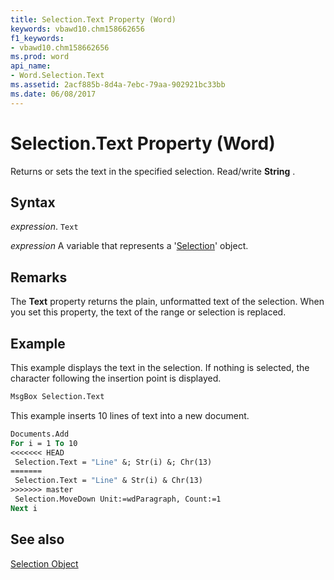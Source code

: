 ```yaml
---
title: Selection.Text Property (Word)
keywords: vbawd10.chm158662656
f1_keywords:
- vbawd10.chm158662656
ms.prod: word
api_name:
- Word.Selection.Text
ms.assetid: 2acf885b-8d4a-7ebc-79aa-902921bc33bb
ms.date: 06/08/2017
---
```



# Selection.Text Property (Word)

Returns or sets the text in the specified selection. Read/write  **String** .


## Syntax

 _expression_. `Text`

 _expression_ A variable that represents a '[Selection](Word.Selection.md)' object.


## Remarks

The  **Text** property returns the plain, unformatted text of the selection. When you set this property, the text of the range or selection is replaced.


## Example

This example displays the text in the selection. If nothing is selected, the character following the insertion point is displayed.


```vb
MsgBox Selection.Text
```

This example inserts 10 lines of text into a new document.




```vb
Documents.Add 
For i = 1 To 10 
<<<<<<< HEAD
 Selection.Text = "Line" &; Str(i) &; Chr(13) 
=======
 Selection.Text = "Line" & Str(i) & Chr(13) 
>>>>>>> master
 Selection.MoveDown Unit:=wdParagraph, Count:=1 
Next i
```


## See also


[Selection Object](Word.Selection.md)

